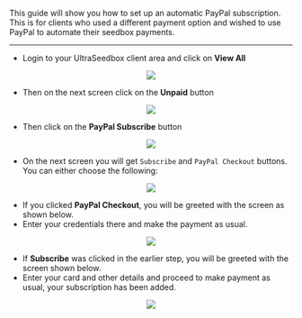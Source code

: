 This guide will show you how to set up an automatic PayPal subscription. This is for clients who used a different payment option and wished to use PayPal to automate their seedbox payments.

***

* Login to your UltraSeedbox client area and click on **View All**

<p align="center"><img src="https://docs.usbx.me/uploads/images/gallery/2020-05/image-1588619314505.png"></p>

* Then on the next screen click on the **Unpaid** button

<p align="center"><img src="https://docs.usbx.me/uploads/images/gallery/2020-05/image-1588619356556.png"></p>

* Then click on the **PayPal Subscribe** button

<p align="center"><img src="https://docs.usbx.me/uploads/images/gallery/2020-05/image-1588619387175.png"></p>

* On the next screen you will get `Subscribe` and `PayPal Checkout` buttons. You can either choose the following:

<p align="center"><img src="https://docs.usbx.me/uploads/images/gallery/2020-05/image-1588619415512.png"></p>

  * If you clicked **PayPal Checkout**, you will be greeted with the screen as shown below.
  * Enter your credentials there and make the payment as usual.

<p align="center"><img src="https://docs.usbx.me/uploads/images/gallery/2020-05/image-1588620462570.png"></p>

  * If **Subscribe** was clicked in the earlier step, you will be greeted with the screen shown below.
  * Enter your card and other details and proceed to make payment as usual, your subscription has been added.

<p align="center"><img src="https://docs.usbx.me/uploads/images/gallery/2020-05/image-1588619457500.png"></p>
